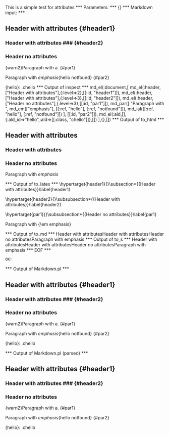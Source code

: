 This is a simple test for attributes
*** Parameters: ***
{}
*** Markdown input: ***

Header with attributes	{#header1}	
----------------------

### Header with attributes ###	{#header2}	

### Header no attributes ###

{warn2}Paragraph with a.
{#par1}

Paragraph with *emphasis*{hello notfound}
   {#par2}

{hello}: .chello
*** Output of inspect ***
md_el(:document,[
	md_el(:header,["Header with attributes"],{:level=>2},[[:id, "header1"]]),
	md_el(:header,["Header with attributes"],{:level=>3},[[:id, "header2"]]),
	md_el(:header,["Header no attributes"],{:level=>3},[[:id, "par1"]]),
	md_par([
		"Paragraph with ",
		md_em(["emphasis"], [[:ref, "hello"], [:ref, "notfound"]]),
		md_ial([[:ref, "hello"], [:ref, "notfound"]])
	], [[:id, "par2"]]),
	md_el(:ald,[],{:ald_id=>"hello",:ald=>[[:class, "chello"]]},[])
],{},[])
*** Output of to_html ***

<h2 id='header1'>Header with attributes</h2>

<h3 id='header2'>Header with attributes</h3>

<h3 id='par1'>Header no attributes</h3>

<p id='par2'>Paragraph with <em class='chello'>emphasis</em></p>

*** Output of to_latex ***
\hypertarget{header1}{}\subsection*{{Header with attributes}}\label{header1}

\hypertarget{header2}{}\subsubsection*{{Header with attributes}}\label{header2}

\hypertarget{par1}{}\subsubsection*{{Header no attributes}}\label{par1}

Paragraph with {\em emphasis}


*** Output of to_md ***
Header with attributesHeader with attributesHeader no attributesParagraph with emphasis
*** Output of to_s ***
Header with attributesHeader with attributesHeader no attributesParagraph with emphasis
*** EOF ***



	OK!



*** Output of Markdown.pl ***
<h2>Header with attributes  {#header1}  </h2>

<h3>Header with attributes ###  {#header2}</h3>

<h3>Header no attributes</h3>

<p>{warn2}Paragraph with a.
{#par1}</p>

<p>Paragraph with <em>emphasis</em>{hello notfound}
   {#par2}</p>

<p>{hello}: .chello</p>

*** Output of Markdown.pl (parsed) ***
<h2>Header with attributes {#header1} </h2
    ><h3>Header with attributes ### {#header2}</h3
    ><h3>Header no attributes</h3
    ><p>{warn2}Paragraph with a.
{#par1}</p
    ><p>Paragraph with <em>emphasis</em
      >{hello notfound}
 {#par2}</p
    ><p>{hello}: .chello</p
  >